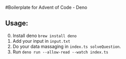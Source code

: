 #Boilerplate for Advent of Code - Deno 

## Usage: 

0. Install deno `brew install deno`
1. Add your input in `input.txt` 
2. Do your data massaging in `index.ts solveQuestion`.
3. Run `deno run --allow-read --watch index.ts`
